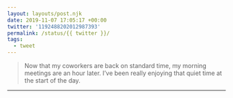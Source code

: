 ```yaml
---
layout: layouts/post.njk
date: 2019-11-07 17:05:17 +00:00
twitter: '1192488202012987393'
permalink: /status/{{ twitter }}/
tags: 
  - tweet
---
```


> Now that my coworkers are back on standard time, my morning meetings are an hour later. I’ve been really enjoying that quiet time at the start of the day.

---
